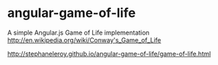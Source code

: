 angular-game-of-life
====================

A simple Angular.js Game of Life implementation
http://en.wikipedia.org/wiki/Conway's_Game_of_Life

http://stephaneleroy.github.io/angular-game-of-life/game-of-life.html
